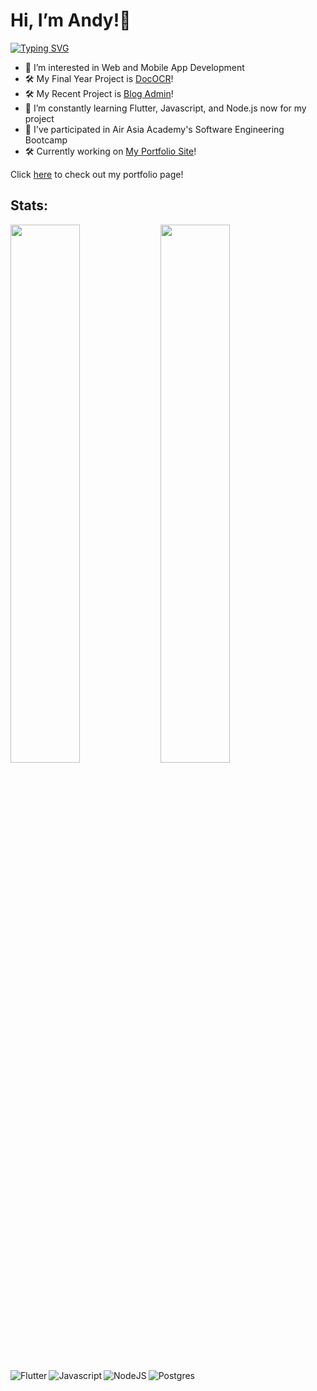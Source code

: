 
# Hi, I’m Andy!👋
[![Typing SVG](https://readme-typing-svg.herokuapp.com/?lines=Hello+There;Nice+to+meet+you&background=000000EB&center=true)](https://git.io/typing-svg)
<br />


- 👀 I’m interested in Web and Mobile App Development
- 🛠 My Final Year Project is [DocOCR][dococr]!
- 🛠 My Recent Project is [Blog Admin][blogadmin]!
- 🌱 I’m constantly learning Flutter, Javascript, and Node.js now for my project
- 📖 I've participated in Air Asia Academy's Software Engineering Bootcamp
- 🛠 Currently working on [My Portfolio Site][portfoliocode]!

Click [here][viewportfolio] to check out my portfolio page!

## Stats:

<img align="left" width="47%" src="https://github-readme-stats.vercel.app/api?username=Hwang2212&show_icons=true&theme=radical" />

<img align="left" width="47%" src="https://github-readme-stats.vercel.app/api/top-langs/?username=Hwang2212&layout=compact&theme=radical" />

<br />
<br />
<br />
<img align="left" alt="Flutter" src="https://img.shields.io/badge/Flutter-%2302569B.svg?style=for-the-badge&logo=Flutter&logoColor=white" />
<img align="left" alt="Javascript" src="https://img.shields.io/badge/javascript-%23323330.svg?style=for-the-badge&logo=javascript&logoColor=%23F7DF1E" />
<img align="left" alt="NodeJS" src="https://img.shields.io/badge/node.js-6DA55F?style=for-the-badge&logo=node.js&logoColor=white" />
<img align="left" alt="Postgres" src="https://img.shields.io/badge/postgres-%23316192.svg?style=for-the-badge&logo=postgresql&logoColor=white" />




[dococr]: https://github.com/Hwang2212/dococr
[blogadmin]: https://github.com/Hwang2212/blog_admin
[portfoliocode]: https://github.com/Hwang2212/portfolio
[viewportfolio]: https://andyhwang.netlify.app/

<!---
Hwang2212/Hwang2212 is a ✨ special ✨ repository because its `README.md` (this file) appears on your GitHub profile.
You can click the Preview link to take a look at your changes.
--->
